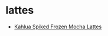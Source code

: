 # lattes

 * [Kahlua Spiked Frozen Mocha Lattes](../../index/k/kahlua-spiked-frozen-mocha-lattes-360236.json)
